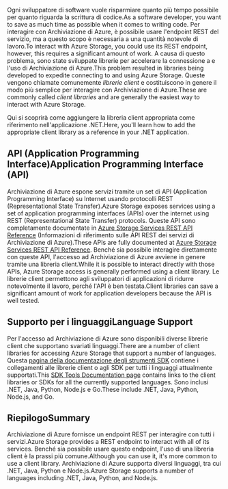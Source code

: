 <span data-ttu-id="75e2b-101">Ogni sviluppatore di software vuole risparmiare quanto più tempo possibile per quanto riguarda la scrittura di codice.</span><span class="sxs-lookup"><span data-stu-id="75e2b-101">As a software developer, you want to save as much time as possible when it comes to writing code.</span></span> <span data-ttu-id="75e2b-102">Per interagire con Archiviazione di Azure, è possibile usare l'endpoint REST del servizio, ma a questo scopo è necessaria a una quantità notevole di lavoro.</span><span class="sxs-lookup"><span data-stu-id="75e2b-102">To interact with Azure Storage, you could use its REST endpoint, however, this requires a significant amount of work.</span></span> <span data-ttu-id="75e2b-103">A causa di questo problema, sono state sviluppate librerie per accelerare la connessione a e l'uso di Archiviazione di Azure.</span><span class="sxs-lookup"><span data-stu-id="75e2b-103">This problem resulted in libraries being developed to expedite connecting to and using Azure Storage.</span></span> <span data-ttu-id="75e2b-104">Queste vengono chiamate comunemente *librerie client* e costituiscono in genere il modo più semplice per interagire con Archiviazione di Azure.</span><span class="sxs-lookup"><span data-stu-id="75e2b-104">These are commonly called *client libraries* and are generally the easiest way to interact with Azure Storage.</span></span> 

<span data-ttu-id="75e2b-105">Qui si scoprirà come aggiungere la libreria client appropriata come riferimento nell'applicazione .NET.</span><span class="sxs-lookup"><span data-stu-id="75e2b-105">Here, you'll learn how to add the appropriate client library as a reference in your .NET application.</span></span>

## <a name="application-programming-interface-api"></a><span data-ttu-id="75e2b-106">API (Application Programming Interface)</span><span class="sxs-lookup"><span data-stu-id="75e2b-106">Application Programming Interface (API)</span></span>

<span data-ttu-id="75e2b-107">Archiviazione di Azure espone servizi tramite un set di API (Application Programming Interface) su Internet usando protocolli REST (Representational State Transfer).</span><span class="sxs-lookup"><span data-stu-id="75e2b-107">Azure Storage exposes services using a set of application programming interfaces (APIs) over the internet using REST (Representational State Transfer) protocols.</span></span> <span data-ttu-id="75e2b-108">Queste API sono completamente documentate in [Azure Storage Services REST API Reference](https://docs.microsoft.com/en-us/rest/api/storageservices/) (Informazioni di riferimento sulle API REST dei servizi di Archiviazione di Azure).</span><span class="sxs-lookup"><span data-stu-id="75e2b-108">These APIs are fully documented at [Azure Storage Services REST API Reference](https://docs.microsoft.com/en-us/rest/api/storageservices/).</span></span> <span data-ttu-id="75e2b-109">Benché sia possibile interagire direttamente con queste API, l'accesso ad Archiviazione di Azure avviene in genere tramite una libreria client.</span><span class="sxs-lookup"><span data-stu-id="75e2b-109">While it is possible to interact directly with those APIs, Azure Storage access is generally performed using a client library.</span></span> <span data-ttu-id="75e2b-110">Le librerie client permettono agli sviluppatori di applicazioni di ridurre notevolmente il lavoro, perché l'API è ben testata.</span><span class="sxs-lookup"><span data-stu-id="75e2b-110">Client libraries can save a significant amount of work for application developers because the API is well tested.</span></span>

## <a name="language-support"></a><span data-ttu-id="75e2b-111">Supporto per i linguaggi</span><span class="sxs-lookup"><span data-stu-id="75e2b-111">Language Support</span></span>

<span data-ttu-id="75e2b-112">Per l'accesso ad Archiviazione di Azure sono disponibili diverse librerie client che supportano svariati linguaggi.</span><span class="sxs-lookup"><span data-stu-id="75e2b-112">There are a number of client libraries for accessing Azure Storage that support a number of languages.</span></span> <span data-ttu-id="75e2b-113">Questa [pagina della documentazione degli strumenti SDK](https://docs.microsoft.com/en-us/azure/#pivot=sdkstools) contiene i collegamenti alle librerie client o agli SDK per tutti i linguaggi attualmente supportati.</span><span class="sxs-lookup"><span data-stu-id="75e2b-113">This [SDK Tools Documentation page](https://docs.microsoft.com/en-us/azure/#pivot=sdkstools) contains links to the client libraries or SDKs for all the currently supported languages.</span></span> <span data-ttu-id="75e2b-114">Sono inclusi .NET, Java, Python, Node.js e Go.</span><span class="sxs-lookup"><span data-stu-id="75e2b-114">These include .NET, Java, Python, Node.js, and Go.</span></span>

## <a name="summary"></a><span data-ttu-id="75e2b-115">Riepilogo</span><span class="sxs-lookup"><span data-stu-id="75e2b-115">Summary</span></span>

<span data-ttu-id="75e2b-116">Archiviazione di Azure fornisce un endpoint REST per interagire con tutti i servizi.</span><span class="sxs-lookup"><span data-stu-id="75e2b-116">Azure Storage provides a REST endpoint to interact with all of its services.</span></span> <span data-ttu-id="75e2b-117">Benché sia possibile usare questo endpoint, l'uso di una libreria client è la prassi più comune.</span><span class="sxs-lookup"><span data-stu-id="75e2b-117">Although you can use it, it's more common to use a client library.</span></span> <span data-ttu-id="75e2b-118">Archiviazione di Azure supporta diversi linguaggi, tra cui .NET, Java, Python e Node.js.</span><span class="sxs-lookup"><span data-stu-id="75e2b-118">Azure Storage supports a number of languages including .NET, Java, Python, and Node.js.</span></span>


